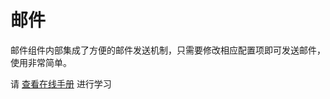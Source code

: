 # 邮件

邮件组件内部集成了方便的邮件发送机制，只需要修改相应配置项即可发送邮件，使用非常简单。

请 [查看在线手册](http://www.kancloud.cn/houdunwang/hdphp3/215233) 进行学习